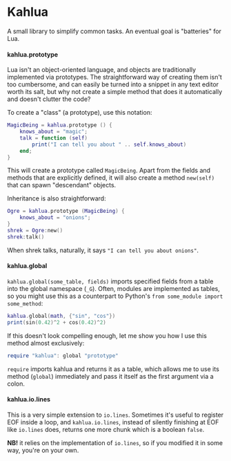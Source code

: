 Kahlua
======

A small library to simplify common tasks.
An eventual goal is "batteries" for Lua.


#### kahlua.prototype

Lua isn't an object-oriented language, and objects are traditionally implemented
via prototypes. The straightforward way of creating them isn't too cumbersome,
and can easily be turned into a snippet in any text editor worth its salt, but
why not create a simple method that does it automatically and doesn't clutter
the code?

To create a "class" (a prototype), use this notation:

```lua
MagicBeing = kahlua.prototype () {
    knows_about = "magic";
    talk = function (self)
        print("I can tell you about " .. self.knows_about)
    end;
}
```

This will create a prototype called `MagicBeing`. Apart from the fields and
methods that are explicitly defined, it will also create a method `new(self)`
that can spawn "descendant" objects.

Inheritance is also straightforward:

```lua
Ogre = kahlua.prototype (MagicBeing) {
    knows_about = "onions";
}
shrek = Ogre:new()
shrek:talk()
```

When shrek talks, naturally, it says `"I can tell you about onions"`.


#### kahlua.global

`kahlua.global(some_table, fields)` imports specified fields from a table
into the global namespace (`_G`).
Often, modules are implemented as tables, so you might use this as a counterpart
to Python's `from some_module import some_method`:

```lua
kahlua.global(math, {"sin", "cos"})
print(sin(0.42)^2 + cos(0.42)^2)
```

If this doesn't look compelling enough, let me show you how I use this method
almost exclusively:

```lua
require "kahlua": global "prototype"
```

`require` imports kahlua and returns it as a table, which allows me to use its
method (`global`) immediately and pass it itself as the first argument via a
colon.


#### kahlua.io.lines

This is a very simple extension to `io.lines`.
Sometimes it's useful to register EOF inside a loop, and `kahlua.io.lines`,
instead of silently finishing at EOF like `io.lines` does, returns one more
chunk which is a boolean `false`.

**NB!** it relies on the implementation of `io.lines`, so if you modified it in
some way, you're on your own.
